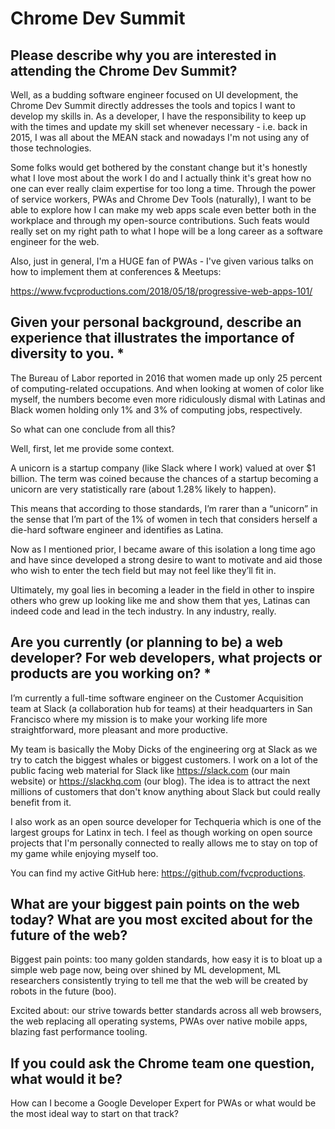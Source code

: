 # Chrome Dev Summit

## Please describe why you are interested in attending the Chrome Dev Summit?

Well, as a budding software engineer focused on UI development, the Chrome Dev Summit directly addresses the tools and topics I want to develop my skills in. As a developer, I have the responsibility to keep up with the times and update my skill set whenever necessary - i.e. back in 2015, I was all about the MEAN stack and nowadays I'm not using any of those technologies.

Some folks would get bothered by the constant change but it's honestly what I love most about the work I do and I actually think it's great how no one can ever really claim expertise for too long a time. Through the power of service workers, PWAs and Chrome Dev Tools (naturally), I want to be able to explore how I can make my web apps scale even better both in the workplace and through my open-source contributions. Such feats would really set on my right path to what I hope will be a long career as a software engineer for the web.

Also, just in general, I'm a HUGE fan of PWAs - I've given various talks on how to implement them at conferences & Meetups:

https://www.fvcproductions.com/2018/05/18/progressive-web-apps-101/

## Given your personal background, describe an experience that illustrates the importance of diversity to you. \*

The Bureau of Labor reported in 2016 that women made up only 25 percent of computing-related occupations. And when looking at women of color like myself, the numbers become even more ridiculously dismal with Latinas and Black women holding only 1% and 3% of computing jobs, respectively.

So what can one conclude from all this?

Well, first, let me provide some context.

A unicorn is a startup company (like Slack where I work) valued at over $1 billion. The term was coined because the chances of a startup becoming a unicorn are very statistically rare (about 1.28% likely to happen).

This means that according to those standards, I’m rarer than a “unicorn” in the sense that I’m part of the 1% of women in tech that considers herself a die-hard software engineer and identifies as Latina.

Now as I mentioned prior, I became aware of this isolation a long time ago and have since developed a strong desire to want to motivate and aid those who wish to enter the tech field but may not feel like they’ll fit in.

Ultimately, my goal lies in becoming a leader in the field in other to inspire others who grew up looking like me and show them that yes, Latinas can indeed code and lead in the tech industry. In any industry, really.

## Are you currently (or planning to be) a web developer? For web developers, what projects or products are you working on? \*

I’m currently a full-time software engineer on the Customer Acquisition team at Slack (a collaboration hub for teams) at their headquarters in San Francisco where my mission is to make your working life more straightforward, more pleasant and more productive.

My team is basically the Moby Dicks of the engineering org at Slack as we try to catch the biggest whales or biggest customers. I work on a lot of the public facing web material for Slack like https://slack.com (our main website) or https://slackhq.com (our blog). The idea is to attract the next millions of customers that don't know anything about Slack but could really benefit from it.

I also work as an open source developer for Techqueria which is one of the largest groups for Latinx in tech. I feel as though working on open source projects that I'm personally connected to really allows me to stay on top of my game while enjoying myself too.

You can find my active GitHub here: https://github.com/fvcproductions.

## What are your biggest pain points on the web today? What are you most excited about for the future of the web?

Biggest pain points: too many golden standards, how easy it is to bloat up a simple web page now, being over shined by ML development, ML researchers consistently trying to tell me that the web will be created by robots in the future (boo).

Excited about: our strive towards better standards across all web browsers, the web replacing all operating systems, PWAs over native mobile apps, blazing fast performance tooling.

## If you could ask the Chrome team one question, what would it be?

How can I become a Google Developer Expert for PWAs or what would be the most ideal way to start on that track?
